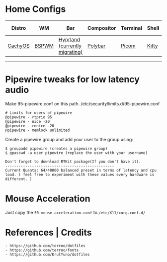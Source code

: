 # Home Configs

|Distro|WM|Bar|Compositor|Terminal|Shell|Package Manager|
|------|------|------|------|------|------|------|
|[CachyOS](https://cachyos.org/)|[BSPWM](https://github.com/baskerville/bspwm)|[Hyprland (currently migrating)](https://hyprland.org)|[Polybar](https://github.com/polybar/polybar)|[Picom](https://github.com/Arian8j2/picom)|[Kitty](https://github.com/kovidgoyal/kitty)|[Zsh](https://github.com/zsh-users/zsh)|[Paru](https://github.com/Morganamilo/paru)|

---


# Pipewire tweaks for low latency audio

Make 95-pipewire.conf on this path.
/etc/security/limits.d/95-pipewire.conf
```
# Limits for users of pipewire
@pipewire - rtprio 95
@pipewire - nice -20
@pipewire - renice -20
@pipewire - memlock unlimited
```
Create a pipewire group and add your user to the group using:
```
$ groupadd pipewire (creates a pipewire group)
$ gpasswd -a user pipewire (replace the user with your username)

Don't forget to download RTKit package(If you don't have it).
-------------------------------------------------
Current Quants: 64/48000 balanced preset in terms of latency and cpu load. ( feel free to experiment with these values every hardware is different. )
```
# Mouse Acceleration
  
  Just copy the `50-mouse-acceleration.conf` to ``/etc/X11/xorg.conf.d/``

# References | Credits
```
- https://github.com/terroo/dotfiles
- https://github.com/terroo/fonts
- https://github.com/KrulYuno/dotfiles
```
